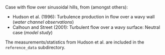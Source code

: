 Case with flow over sinusoidal hills, from (amongst others):
 - Hudson et al. (1996): Turbulence production in flow over a wavy wall (*water channel observations*)
 - Calhoun and Street (2001): Turbulent flow over a wavy surface: Neutral case (*model study*)

The measurements/statistics from Hudson et al. are included in the `reference_data` subdirectory. 
